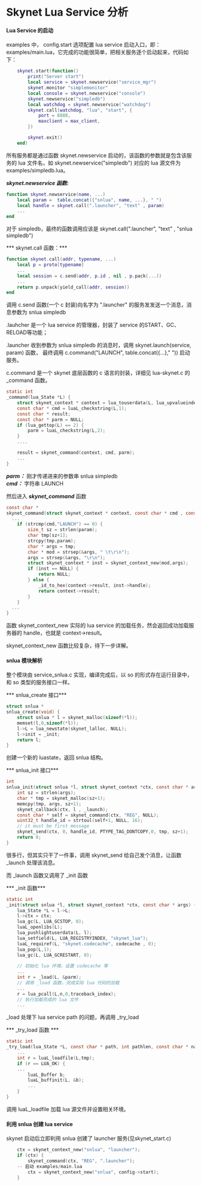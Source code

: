 # Skynet Lua Service 分析

#### Lua Service 的启动
examples 中， config.start 选项配置 lua service 启动入口，即：examples/main.lua，它完成的功能很简单，把相关服务逐个启动起来，代码如下：  

```lua 
	skynet.start(function()
		print("Server start")
		local service = skynet.newservice("service_mgr")
		skynet.monitor "simplemonitor"
		local console = skynet.newservice("console")
		skynet.newservice("simpledb")
		local watchdog = skynet.newservice("watchdog")
		skynet.call(watchdog, "lua", "start", {
			port = 8888,
			maxclient = max_client,
		})

		skynet.exit()
	end)
```

所有服务都是通过函数 skynet.newservice 启动的，该函数的参数就是包含该服务的 lua 文件名，如 skynet.newservice("simpledb") 对应的 lua 源文件为 examples/simpledb.lua。

***skynet.newservice 函数:***
```lua
function skynet.newservice(name, ...)
    local param =  table.concat({"snlua", name, ...}, " ")
    local handle = skynet.call(".launcher", "text" , param)
    ...
end
```
对于 simpledb，最终的函数调用应该是 skynet.call(".launcher", "text" , "snlua simpledb")

*** skynet.call 函数：***

```lua
function skynet.call(addr, typename, ...)
    local p = proto[typename]
    ...
    local session = c.send(addr, p.id , nil , p.pack(...))
    ...
    return p.unpack(yield_call(addr, session))
end
```
调用 c.send 函数(一个 c 封装)向名字为 ".launcher" 的服务发发送一个消息，消息参数为 snlua simpledb

.lauhcher 是一个 lua service 的管理器，封装了 service 的START、GC、RELOAD等功能；

.launcher 收到参数为 snlua simpledb 的消息时，调用 skynet.launch(service, param) 函数， 最终调用 c.command("LAUNCH", table.concat({...}," ")) 启动服务。

c.command 是一个 skynet 底层函数的 c 语言的封装，详细见 lua-skynet.c 的 _command 函数。

```c
static int
_command(lua_State *L) {
    struct skynet_context * context = lua_touserdata(L, lua_upvalueindex(1));
    const char * cmd = luaL_checkstring(L,1);
    const char * result;
    const char * parm = NULL;
    if (lua_gettop(L) == 2) {
        parm = luaL_checkstring(L,2);
    }    
    ....

    result = skynet_command(context, cmd, parm);
    ...
}
```
***parm：*** 刚才传递进来的参数串 snlua simpledb  
***cmd：*** 字符串 LAUNCH

然后进入 ***skynet_command*** 函数
```c
const char *
skynet_command(struct skynet_context * context, const char * cmd , const char * param) {
  ...
    if (strcmp(cmd,"LAUNCH") == 0) {
        size_t sz = strlen(param);
        char tmp[sz+1];
        strcpy(tmp,param);
        char * args = tmp;
        char * mod = strsep(&args, " \t\r\n");
        args = strsep(&args, "\r\n");
        struct skynet_context * inst = skynet_context_new(mod,args);
        if (inst == NULL) {
            return NULL;
        } else {
            _id_to_hex(context->result, inst->handle);
            return context->result;
        }
    }  
  ...
}

```
函数 skynet_context_new 实际的 lua service 的加载任务，然会返回成功加载服务器的 handle，也就是 context->result。

skynet_context_new  函数比较复杂，待下一步详解。

#### snlua 模块解析
整个模块由 service_snlua.c 实现，编译完成后，以 so 的形式存在运行目录中，和 so 类型的服务接口一样。

*** snlua_create 接口***
```c
struct snlua *
snlua_create(void) {
    struct snlua * l = skynet_malloc(sizeof(*l));
    memset(l,0,sizeof(*l));
    l->L = lua_newstate(skynet_lalloc, NULL);
    l->init = _init;
    return l;
}

```
创建一个新的 luastate，返回 snlua 结构。

*** snlua_init 接口***
```c
int
snlua_init(struct snlua *l, struct skynet_context *ctx, const char * args) {
    int sz = strlen(args);
    char * tmp = skynet_malloc(sz+1);
    memcpy(tmp, args, sz+1);
    skynet_callback(ctx, l , _launch);
    const char * self = skynet_command(ctx, "REG", NULL);
    uint32_t handle_id = strtoul(self+1, NULL, 16);
    // it must be first message
    skynet_send(ctx, 0, handle_id, PTYPE_TAG_DONTCOPY,0, tmp, sz+1);
    return 0;
}
```
很多行，但其实只干了一件事，调用 skynet_send 给自己发个消息，让函数 _launch 处理该消息。

而 _launch 函数又调用了 _init 函数

*** _init 函数*** 
```c
static int
_init(struct snlua *l, struct skynet_context *ctx, const char * args) {
    lua_State *L = l->L;
    l->ctx = ctx;
    lua_gc(L, LUA_GCSTOP, 0);
    luaL_openlibs(L);
    lua_pushlightuserdata(L, l);
    lua_setfield(L, LUA_REGISTRYINDEX, "skynet_lua");
    luaL_requiref(L, "skynet.codecache", codecache , 0);
    lua_pop(L,1);
    lua_gc(L, LUA_GCRESTART, 0);
    
    // 初始化 lua 环境，设置 codecache 等
    ...
    int r = _load(L, &parm);
    // 调用 _load 函数，完成实际 lua 代码的加载
    ...
    r = lua_pcall(L,n,0,traceback_index);
    // 执行加载完成的 lua 文件
    ...

```
_load 处理下 lua service path 的问题，再调用 _try_load 

*** _try_load 函数 ***
```c
static int
_try_load(lua_State *L, const char * path, int pathlen, const char * name) {
    ...
    int r = luaL_loadfile(L,tmp);
    if (r == LUA_OK) {
	...
        luaL_Buffer b;
        luaL_buffinit(L, &b);
        ...
    }
}

```
调用 luaL_loadfile 加载 lua 源文件并设置相关环境。

#### 利用 snlua 创建 lua service
skynet 启动后立即利用 snlua 创建了 launcher 服务(见skynet_start.c)
```c
    ctx = skynet_context_new("snlua", "launcher");
    if (ctx) {
        skynet_command(ctx, "REG", ".launcher");
	-- 启动 examples/main.lua
        ctx = skynet_context_new("snlua", config->start);
    }
```






